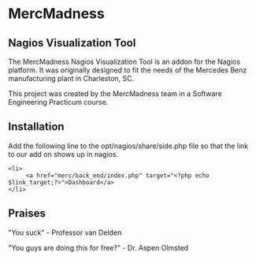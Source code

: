 # MercMadness
## Nagios Visualization Tool
The MercMadness Nagios Visualization Tool is an addon for the Nagios platform. 
It was originally designed to fit the needs of the Mercedes Benz manufacturing plant in Charleston, SC.

This project was created by the MercMadness team in a Software Engineering Practicum course.
## Installation
Add the following line to the opt/nagios/share/side.php file so that the link to our add on shows up in nagios.

    <li>
         <a href="merc/back_end/index.php" target="<?php echo $link_target;?>">Dashboard</a>
    </li>

## Praises
"You suck" - Professor van Delden

"You guys are doing this for free?" - Dr. Aspen Olmsted
